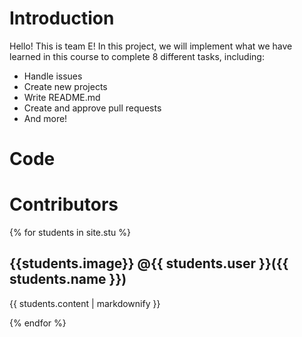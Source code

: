 # Introduction
Hello! This is team E!
In this project, we will implement what we have learned in this course to complete 8 different tasks, including:
* Handle issues
* Create new projects
* Write README.md
* Create and approve pull requests
* And more!
# Code
# Contributors
{% for students in site.stu %}
  <h2>{{students.image}} @{{ students.user }}({{ students.name }})</h2>
     <p>{{ students.content | markdownify }}</p>
{% endfor %}
